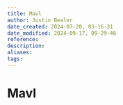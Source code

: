 ```yaml
---
title: Mavl
author: Justin Bealer
date_created: 2024-07-20, 03-16-31
date_modified: 2024-09-17, 09-29-46
reference: 
description: 
aliases: 
tags: 
---
```

# Mavl
